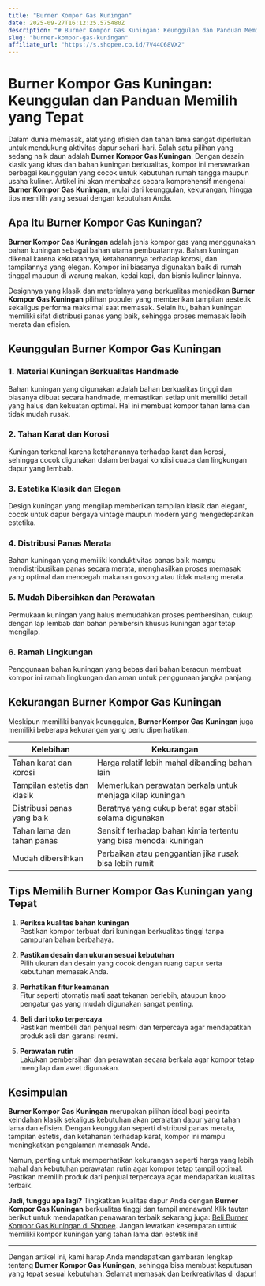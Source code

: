 ```yaml
---
title: "Burner Kompor Gas Kuningan"
date: 2025-09-27T16:12:25.575480Z
description: "# Burner Kompor Gas Kuningan: Keunggulan dan Panduan Memilih yang Tepat..."
slug: "burner-kompor-gas-kuningan"
affiliate_url: "https://s.shopee.co.id/7V44C68VX2"
---
```

# Burner Kompor Gas Kuningan: Keunggulan dan Panduan Memilih yang Tepat

Dalam dunia memasak, alat yang efisien dan tahan lama sangat diperlukan untuk mendukung aktivitas dapur sehari-hari. Salah satu pilihan yang sedang naik daun adalah **Burner Kompor Gas Kuningan**. Dengan desain klasik yang khas dan bahan kuningan berkualitas, kompor ini menawarkan berbagai keunggulan yang cocok untuk kebutuhan rumah tangga maupun usaha kuliner. Artikel ini akan membahas secara komprehensif mengenai **Burner Kompor Gas Kuningan**, mulai dari keunggulan, kekurangan, hingga tips memilih yang sesuai dengan kebutuhan Anda.

## Apa Itu Burner Kompor Gas Kuningan?

**Burner Kompor Gas Kuningan** adalah jenis kompor gas yang menggunakan bahan kuningan sebagai bahan utama pembuatannya. Bahan kuningan dikenal karena kekuatannya, ketahanannya terhadap korosi, dan tampilannya yang elegan. Kompor ini biasanya digunakan baik di rumah tinggal maupun di warung makan, kedai kopi, dan bisnis kuliner lainnya.

Designnya yang klasik dan materialnya yang berkualitas menjadikan **Burner Kompor Gas Kuningan** pilihan populer yang memberikan tampilan aestetik sekaligus performa maksimal saat memasak. Selain itu, bahan kuningan memiliki sifat distribusi panas yang baik, sehingga proses memasak lebih merata dan efisien.

## Keunggulan Burner Kompor Gas Kuningan

### 1. Material Kuningan Berkualitas Handmade
Bahan kuningan yang digunakan adalah bahan berkualitas tinggi dan biasanya dibuat secara handmade, memastikan setiap unit memiliki detail yang halus dan kekuatan optimal. Hal ini membuat kompor tahan lama dan tidak mudah rusak.

### 2. Tahan Karat dan Korosi
Kuningan terkenal karena ketahanannya terhadap karat dan korosi, sehingga cocok digunakan dalam berbagai kondisi cuaca dan lingkungan dapur yang lembab.

### 3. Estetika Klasik dan Elegan
Design kuningan yang mengilap memberikan tampilan klasik dan elegant, cocok untuk dapur bergaya vintage maupun modern yang mengedepankan estetika.

### 4. Distribusi Panas Merata
Bahan kuningan yang memiliki konduktivitas panas baik mampu mendistribusikan panas secara merata, menghasilkan proses memasak yang optimal dan mencegah makanan gosong atau tidak matang merata.

### 5. Mudah Dibersihkan dan Perawatan
Permukaan kuningan yang halus memudahkan proses pembersihan, cukup dengan lap lembab dan bahan pembersih khusus kuningan agar tetap mengilap.

### 6. Ramah Lingkungan
Penggunaan bahan kuningan yang bebas dari bahan beracun membuat kompor ini ramah lingkungan dan aman untuk penggunaan jangka panjang.

## Kekurangan Burner Kompor Gas Kuningan

Meskipun memiliki banyak keunggulan, **Burner Kompor Gas Kuningan** juga memiliki beberapa kekurangan yang perlu diperhatikan.

| Kelebihan | Kekurangan |
|------------------------------|------------------------------------------|
| Tahan karat dan korosi     | Harga relatif lebih mahal dibanding bahan lain |
| Tampilan estetis dan klasik | Memerlukan perawatan berkala untuk menjaga kilap kuningan |
| Distribusi panas yang baik | Beratnya yang cukup berat agar stabil selama digunakan |
| Tahan lama dan tahan panas | Sensitif terhadap bahan kimia tertentu yang bisa menodai kuningan |
| Mudah dibersihkan | Perbaikan atau penggantian jika rusak bisa lebih rumit |

## Tips Memilih Burner Kompor Gas Kuningan yang Tepat

1. **Periksa kualitas bahan kuningan**  
Pastikan kompor terbuat dari kuningan berkualitas tinggi tanpa campuran bahan berbahaya.

2. **Pastikan desain dan ukuran sesuai kebutuhan**  
Pilih ukuran dan desain yang cocok dengan ruang dapur serta kebutuhan memasak Anda.

3. **Perhatikan fitur keamanan**  
Fitur seperti otomatis mati saat tekanan berlebih, ataupun knop pengatur gas yang mudah digunakan sangat penting.

4. **Beli dari toko terpercaya**  
Pastikan membeli dari penjual resmi dan terpercaya agar mendapatkan produk asli dan garansi resmi.

5. **Perawatan rutin**  
Lakukan pembersihan dan perawatan secara berkala agar kompor tetap mengilap dan awet digunakan.

## Kesimpulan

**Burner Kompor Gas Kuningan** merupakan pilihan ideal bagi pecinta keindahan klasik sekaligus kebutuhan akan peralatan dapur yang tahan lama dan efisien. Dengan keunggulan seperti distribusi panas merata, tampilan estetis, dan ketahanan terhadap karat, kompor ini mampu meningkatkan pengalaman memasak Anda.

Namun, penting untuk memperhatikan kekurangan seperti harga yang lebih mahal dan kebutuhan perawatan rutin agar kompor tetap tampil optimal. Pastikan memilih produk dari penjual terpercaya agar mendapatkan kualitas terbaik.

**Jadi, tunggu apa lagi?** Tingkatkan kualitas dapur Anda dengan **Burner Kompor Gas Kuningan** berkualitas tinggi dan tampil menawan! Klik tautan berikut untuk mendapatkan penawaran terbaik sekarang juga: [Beli Burner Kompor Gas Kuningan di Shopee](https://s.shopee.co.id/7V44C68VX2). Jangan lewatkan kesempatan untuk memiliki kompor kuningan yang tahan lama dan estetik ini!

---

Dengan artikel ini, kami harap Anda mendapatkan gambaran lengkap tentang **Burner Kompor Gas Kuningan**, sehingga bisa membuat keputusan yang tepat sesuai kebutuhan. Selamat memasak dan berkreativitas di dapur!
